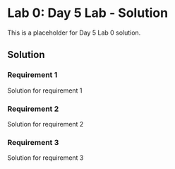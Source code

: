 # Lab 0: Day 5 Lab - Solution

This is a placeholder for Day 5 Lab 0 solution.

## Solution

### Requirement 1
Solution for requirement 1

### Requirement 2
Solution for requirement 2

### Requirement 3
Solution for requirement 3